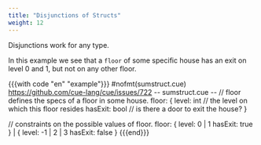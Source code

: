 ```yaml
---
title: "Disjunctions of Structs"
weight: 12
---
```


Disjunctions work for any type.

In this example we see that a `floor` of some specific house
has an exit on level 0 and 1, but not on any other floor.

{{{with code "en" "example"}}}
#nofmt(sumstruct.cue) https://github.com/cue-lang/cue/issues/722
-- sumstruct.cue --
// floor defines the specs of a floor in some house.
floor: {
    level:   int  // the level on which this floor resides
    hasExit: bool // is there a door to exit the house?
}

// constraints on the possible values of floor.
floor: {
    level: 0 | 1
    hasExit: true
} | {
    level: -1 | 2 | 3
    hasExit: false
}
{{{end}}}
